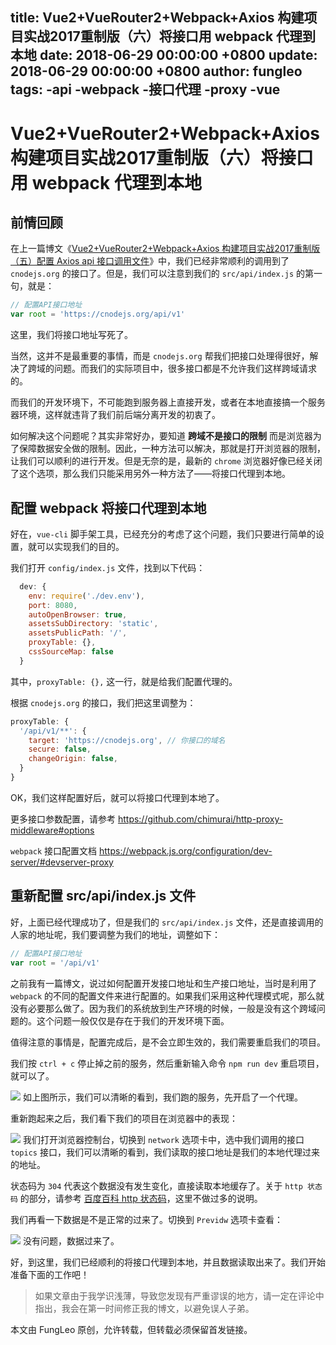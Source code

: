 title: Vue2+VueRouter2+Webpack+Axios 构建项目实战2017重制版（六）将接口用 webpack 代理到本地
date: 2018-06-29 00:00:00 +0800
update: 2018-06-29 00:00:00 +0800
author: fungleo
tags:
    -api
    -webpack
    -接口代理
    -proxy
    -vue
---

# Vue2+VueRouter2+Webpack+Axios 构建项目实战2017重制版（六）将接口用 webpack 代理到本地

## 前情回顾

在上一篇博文《[Vue2+VueRouter2+Webpack+Axios 构建项目实战2017重制版（五）配置 Axios api 接口调用文件](http://blog.csdn.net/fungleo/article/details/77601270)》中，我们已经非常顺利的调用到了 `cnodejs.org` 的接口了。但是，我们可以注意到我们的 `src/api/index.js` 的第一句，就是：

```js
// 配置API接口地址
var root = 'https://cnodejs.org/api/v1'
```
这里，我们将接口地址写死了。

当然，这并不是最重要的事情，而是 `cnodejs.org` 帮我们把接口处理得很好，解决了跨域的问题。而我们的实际项目中，很多接口都是不允许我们这样跨域请求的。

而我们的开发环境下，不可能跑到服务器上直接开发，或者在本地直接搞一个服务器环境，这样就违背了我们前后端分离开发的初衷了。

如何解决这个问题呢？其实非常好办，要知道 **跨域不是接口的限制** 而是浏览器为了保障数据安全做的限制。因此，一种方法可以解决，那就是打开浏览器的限制，让我们可以顺利的进行开发。但是无奈的是，最新的 `chrome` 浏览器好像已经关闭了这个选项，那么我们只能采用另外一种方法了——将接口代理到本地。

## 配置 webpack 将接口代理到本地

好在，`vue-cli` 脚手架工具，已经充分的考虑了这个问题，我们只要进行简单的设置，就可以实现我们的目的。

我们打开 `config/index.js` 文件，找到以下代码：

```js
  dev: {
    env: require('./dev.env'),
    port: 8080,
    autoOpenBrowser: true,
    assetsSubDirectory: 'static',
    assetsPublicPath: '/',
    proxyTable: {},
    cssSourceMap: false
  }
```
其中，`proxyTable: {},` 这一行，就是给我们配置代理的。

根据 `cnodejs.org` 的接口，我们把这里调整为：

```js
proxyTable: {
  '/api/v1/**': {
    target: 'https://cnodejs.org', // 你接口的域名
    secure: false,
    changeOrigin: false,
  }
}
```

OK，我们这样配置好后，就可以将接口代理到本地了。

更多接口参数配置，请参考 https://github.com/chimurai/http-proxy-middleware#options

`webpack` 接口配置文档 https://webpack.js.org/configuration/dev-server/#devserver-proxy

## 重新配置 src/api/index.js 文件

好，上面已经代理成功了，但是我们的 `src/api/index.js` 文件，还是直接调用的人家的地址呢，我们要调整为我们的地址，调整如下：

```js
// 配置API接口地址
var root = '/api/v1'
```

之前我有一篇博文，说过如何配置开发接口地址和生产接口地址，当时是利用了 `webpack` 的不同的配置文件来进行配置的。如果我们采用这种代理模式呢，那么就没有必要那么做了。因为我们的系统放到生产环境的时候，一般是没有这个跨域问题的。这个问题一般仅仅是存在于我们的开发环境下面。

值得注意的事情是，配置完成后，是不会立即生效的，我们需要重启我们的项目。

我们按 `ctrl + c` 停止掉之前的服务，然后重新输入命令 `npm run dev` 重启项目，就可以了。

![](https://raw.githubusercontent.com/fengcms/articles/master/image/1a/050287cc5b43059f457329dede6b22.png)
如上图所示，我们可以清晰的看到，我们跑的服务，先开启了一个代理。

重新跑起来之后，我们看下我们的项目在浏览器中的表现：

![](https://raw.githubusercontent.com/fengcms/articles/master/image/fb/5c9a5b650efb935ee0865bbd677c8a.png)
我们打开浏览器控制台，切换到 `network` 选项卡中，选中我们调用的接口 `topics` 接口，我们可以清晰的看到，我们读取的接口地址是我们的本地代理过来的地址。

状态码为 `304` 代表这个数据没有发生变化，直接读取本地缓存了。关于 `http 状态码` 的部分，请参考 [百度百科 http 状态码](https://baike.baidu.com/item/HTTP%E7%8A%B6%E6%80%81%E7%A0%81)，这里不做过多的说明。

我们再看一下数据是不是正常的过来了。切换到 `Previdw` 选项卡查看：

![](https://raw.githubusercontent.com/fengcms/articles/master/image/77/733b9c6aaa4f5a6ccca43c2c0ceafb.png)
没有问题，数据过来了。

好，到这里，我们已经顺利的将接口代理到本地，并且数据读取出来了。我们开始准备下面的工作吧！

> 如果文章由于我学识浅薄，导致您发现有严重谬误的地方，请一定在评论中指出，我会在第一时间修正我的博文，以避免误人子弟。

本文由 FungLeo 原创，允许转载，但转载必须保留首发链接。